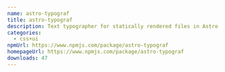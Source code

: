 ```yaml
---
name: astro-typograf
title: astro-typograf
description: Text typographer for statically rendered files in Astro
categories:
  - css+ui
npmUrl: https://www.npmjs.com/package/astro-typograf
homepageUrl: https://www.npmjs.com/package/astro-typograf
downloads: 47
---
```


